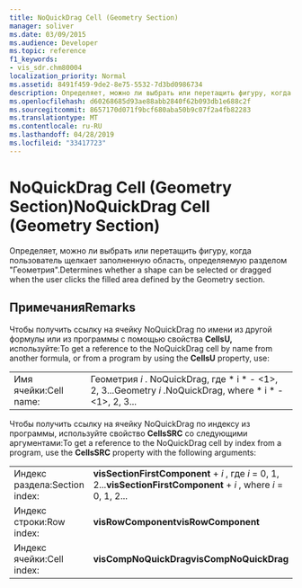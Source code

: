 ```yaml
---
title: NoQuickDrag Cell (Geometry Section)
manager: soliver
ms.date: 03/09/2015
ms.audience: Developer
ms.topic: reference
f1_keywords:
- vis_sdr.chm80004
localization_priority: Normal
ms.assetid: 8491f459-9de2-8e75-5532-7d3bd0986734
description: Определяет, можно ли выбрать или перетащить фигуру, когда пользователь щелкает заполненную область, определяемую разделом "Геометрия".
ms.openlocfilehash: d60268685d93ae88abb2840f62b093db1e688c2f
ms.sourcegitcommit: 8657170d071f9bcf680aba50b9c07f2a4fb82283
ms.translationtype: MT
ms.contentlocale: ru-RU
ms.lasthandoff: 04/28/2019
ms.locfileid: "33417723"
---
```

# <a name="noquickdrag-cell-geometry-section"></a><span data-ttu-id="0ff8c-103">NoQuickDrag Cell (Geometry Section)</span><span class="sxs-lookup"><span data-stu-id="0ff8c-103">NoQuickDrag Cell (Geometry Section)</span></span>

<span data-ttu-id="0ff8c-104">Определяет, можно ли выбрать или перетащить фигуру, когда пользователь щелкает заполненную область, определяемую разделом "Геометрия".</span><span class="sxs-lookup"><span data-stu-id="0ff8c-104">Determines whether a shape can be selected or dragged when the user clicks the filled area defined by the Geometry section.</span></span>
  
## <a name="remarks"></a><span data-ttu-id="0ff8c-105">Примечания</span><span class="sxs-lookup"><span data-stu-id="0ff8c-105">Remarks</span></span>

<span data-ttu-id="0ff8c-106">Чтобы получить ссылку на ячейку NoQuickDrag по имени из другой формулы или из программы с помощью свойства **CellsU,** используйте:</span><span class="sxs-lookup"><span data-stu-id="0ff8c-106">To get a reference to the NoQuickDrag cell by name from another formula, or from a program by using the **CellsU** property, use:</span></span> 
  
|||
|:-----|:-----|
|<span data-ttu-id="0ff8c-107">Имя ячейки:</span><span class="sxs-lookup"><span data-stu-id="0ff8c-107">Cell name:</span></span>  <br/> |<span data-ttu-id="0ff8c-108">Геометрия  *i*  . NoQuickDrag, где \* i \* - <1>, 2, 3...</span><span class="sxs-lookup"><span data-stu-id="0ff8c-108">Geometry  *i*  .NoQuickDrag, where  \* i \*  - <1>, 2, 3...</span></span>  <br/> |
   
<span data-ttu-id="0ff8c-109">Чтобы получить ссылку на ячейку NoQuickDrag по индексу из программы, используйте свойство **CellsSRC** со следующими аргументами:</span><span class="sxs-lookup"><span data-stu-id="0ff8c-109">To get a reference to the NoQuickDrag cell by index from a program, use the **CellsSRC** property with the following arguments:</span></span> 
  
|||
|:-----|:-----|
|<span data-ttu-id="0ff8c-110">Индекс раздела:</span><span class="sxs-lookup"><span data-stu-id="0ff8c-110">Section index:</span></span>  <br/> |<span data-ttu-id="0ff8c-111">**visSectionFirstComponent**  +   *i* , где *i* = 0, 1, 2...</span><span class="sxs-lookup"><span data-stu-id="0ff8c-111">**visSectionFirstComponent** +  *i*  , where  *i*  = 0, 1, 2...</span></span>  <br/> |
|<span data-ttu-id="0ff8c-112">Индекс строки:</span><span class="sxs-lookup"><span data-stu-id="0ff8c-112">Row index:</span></span>  <br/> |<span data-ttu-id="0ff8c-113">**visRowComponent**</span><span class="sxs-lookup"><span data-stu-id="0ff8c-113">**visRowComponent**</span></span> <br/> |
|<span data-ttu-id="0ff8c-114">Индекс ячейки:</span><span class="sxs-lookup"><span data-stu-id="0ff8c-114">Cell index:</span></span>  <br/> |<span data-ttu-id="0ff8c-115">**visCompNoQuickDrag**</span><span class="sxs-lookup"><span data-stu-id="0ff8c-115">**visCompNoQuickDrag**</span></span> <br/> |
   

